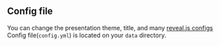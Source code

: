 ## Config file

You can change the presentation theme, title, and many [reveal.js configs](https://github.com/hakimel/reveal.js/#configuration)  
Config file(`config.yml`) is located on your `data` directory. 


